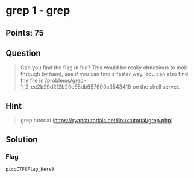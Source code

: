 # grep 1 - grep

## Points: 75

## Question 
  > Can you find the flag in file? This would be really obnoxious to look through by hand, see if you can find a faster way. You can also find the file in /problems/grep-1_2_ee2b29d2f2b29c65db957609a3543418 on the shell server.
## Hint
  > grep tutorial (https://ryanstutorials.net/linuxtutorial/grep.php)
## Solution
 
### Flag
`picoCTF{Flag_Here}`
